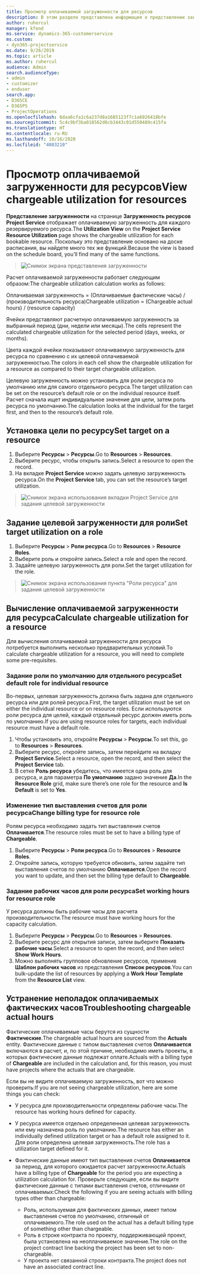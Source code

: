 ```yaml
---
title: Просмотр оплачиваемой загруженности для ресурсов
description: В этом разделе представлена информация о представлении загруженности ресурсов.
author: ruhercul
manager: kfend
ms.service: dynamics-365-customerservice
ms.custom:
- dyn365-projectservice
ms.date: 9/26/2019
ms.topic: article
ms.author: ruhercul
audience: Admin
search.audienceType:
- admin
- customizer
- enduser
search.app:
- D365CE
- D365PS
- ProjectOperations
ms.openlocfilehash: 6daa6cfa1c6a237d8a1685123f7c1a6926418bfe
ms.sourcegitcommit: 5c4c9bf3ba018562d6cb3443c01d550489c415fa
ms.translationtype: HT
ms.contentlocale: ru-RU
ms.lasthandoff: 10/16/2020
ms.locfileid: "4083210"
---
```

# <a name="view-chargeable-utilization-for-resources"></a><span data-ttu-id="5df16-103">Просмотр оплачиваемой загруженности для ресурсов</span><span class="sxs-lookup"><span data-stu-id="5df16-103">View chargeable utilization for resources</span></span>
 
<span data-ttu-id="5df16-104">**Представление загруженности** на странице **Загруженность ресурсов Project Service** отображает оплачиваемую загруженность для каждого резервируемого ресурса.</span><span class="sxs-lookup"><span data-stu-id="5df16-104">The **Utilization View** on the **Project Service Resource Utilization** page shows the chargeable utilization for each bookable resource.</span></span> <span data-ttu-id="5df16-105">Поскольку это представление основано на доске расписания, вы найдете много тех же функций.</span><span class="sxs-lookup"><span data-stu-id="5df16-105">Because the view is based on the schedule board, you’ll find many of the same functions.</span></span>

> ![Снимок экрана представления загруженности](media/FAQ-utilization-1.png)
 

<span data-ttu-id="5df16-107">Расчет оплачиваемой загруженности работает следующим образом:</span><span class="sxs-lookup"><span data-stu-id="5df16-107">The chargeable utilization calculation works as follows:</span></span>

   <span data-ttu-id="5df16-108">Оплачиваемая загруженность = (Оплачиваемые фактические часы) / (производительность ресурса)</span><span class="sxs-lookup"><span data-stu-id="5df16-108">Chargeable utilization = (Chargeable actual hours) / (resource capacity)</span></span>

<span data-ttu-id="5df16-109">Ячейки представляют расчетную оплачиваемую загруженность за выбранный период (дни, недели или месяцы).</span><span class="sxs-lookup"><span data-stu-id="5df16-109">The cells represent the calculated chargeable utilization for the selected period (days, weeks, or months).</span></span>

<span data-ttu-id="5df16-110">Цвета каждой ячейки показывают оплачиваемую загруженность для ресурса по сравнению с их целевой оплачиваемой загруженностью.</span><span class="sxs-lookup"><span data-stu-id="5df16-110">The colors in each cell show the chargeable utilization for a resource as compared to their target chargeable utilization.</span></span> 

<span data-ttu-id="5df16-111">Целевую загруженность можно установить для роли ресурса по умолчанию или для самого отдельного ресурса.</span><span class="sxs-lookup"><span data-stu-id="5df16-111">The target utilization can be set on the resource’s default role or on the individual resource itself.</span></span> <span data-ttu-id="5df16-112">Расчет сначала ищет индивидуальное значение для цели, затем роль ресурса по умолчанию.</span><span class="sxs-lookup"><span data-stu-id="5df16-112">The calculation looks at the individual for the target first, and then to the resource’s default role.</span></span>

## <a name="set-target-on-a-resource"></a><span data-ttu-id="5df16-113">Установка цели по ресурсу</span><span class="sxs-lookup"><span data-stu-id="5df16-113">Set target on a resource</span></span>

1. <span data-ttu-id="5df16-114">Выберите **Ресурсы** \> **Ресурсы**.</span><span class="sxs-lookup"><span data-stu-id="5df16-114">Go to **Resources** \> **Resources**.</span></span> 
2. <span data-ttu-id="5df16-115">Выберите ресурс, чтобы открыть запись.</span><span class="sxs-lookup"><span data-stu-id="5df16-115">Select a resource to open the record.</span></span> 
3. <span data-ttu-id="5df16-116">На вкладке **Project Service** можно задать целевую загруженность ресурса.</span><span class="sxs-lookup"><span data-stu-id="5df16-116">On the **Project Service** tab, you can set the resource’s target utilization.</span></span>

> ![Снимок экрана использования вкладки Project Service для задания целевой загруженности](media/FAQ-utilization-2.png)
 
## <a name="set-target-utilization-on-a-role"></a><span data-ttu-id="5df16-118">Задание целевой загруженности для роли</span><span class="sxs-lookup"><span data-stu-id="5df16-118">Set target utilization on a role</span></span>

1. <span data-ttu-id="5df16-119">Выберите **Ресурсы** \> **Роли ресурса**.</span><span class="sxs-lookup"><span data-stu-id="5df16-119">Go to **Resources** \> **Resource Roles**.</span></span> 
2. <span data-ttu-id="5df16-120">Выберите роль и откройте запись.</span><span class="sxs-lookup"><span data-stu-id="5df16-120">Select a role and open the record.</span></span> 
3. <span data-ttu-id="5df16-121">Задайте целевую загруженность для роли.</span><span class="sxs-lookup"><span data-stu-id="5df16-121">Set the target utilization for the role.</span></span>

> ![Снимок экрана использования пункта "Роли ресурса" для задания целевой загруженности](media/FAQ-utilization-3.png)
 
## <a name="calculate-chargeable-utilization-for-a-resource"></a><span data-ttu-id="5df16-123">Вычисление оплачиваемой загруженности для ресурса</span><span class="sxs-lookup"><span data-stu-id="5df16-123">Calculate chargeable utilization for a resource</span></span>

<span data-ttu-id="5df16-124">Для вычисления оплачиваемой загруженности для ресурса потребуется выполнить несколько предварительных условий.</span><span class="sxs-lookup"><span data-stu-id="5df16-124">To calculate chargeable utilization for a resource, you will need to complete some pre-requisites.</span></span> 

### <a name="set-default-role-for-individual-resource"></a><span data-ttu-id="5df16-125">Задание роли по умолчанию для отдельного ресурса</span><span class="sxs-lookup"><span data-stu-id="5df16-125">Set default role for individual resource</span></span>

<span data-ttu-id="5df16-126">Во-первых, целевая загруженность должна быть задана для отдельного ресурса или для ролей ресурса.</span><span class="sxs-lookup"><span data-stu-id="5df16-126">First, the target utilization must be set on either the individual resource or on resource roles.</span></span> <span data-ttu-id="5df16-127">Если используются роли ресурса для целей, каждый отдельный ресурс должен иметь роль по умолчанию.</span><span class="sxs-lookup"><span data-stu-id="5df16-127">If you are using resource roles for targets, each individual resource must have a default role.</span></span> 

1. <span data-ttu-id="5df16-128">Чтобы установить это, откройте **Ресурсы** \> **Ресурсы**.</span><span class="sxs-lookup"><span data-stu-id="5df16-128">To set this, go to **Resources** \> **Resources**.</span></span> 
2. <span data-ttu-id="5df16-129">Выберите ресурс, откройте запись, затем перейдите на вкладку **Project Service**.</span><span class="sxs-lookup"><span data-stu-id="5df16-129">Select a resource, open the record, and then select the **Project Service** tab.</span></span> 
3. <span data-ttu-id="5df16-130">В сетке **Роль ресурса** убедитесь, что имеется одна роль для ресурса, и для параметра **По умолчанию** задано значение **Да**.</span><span class="sxs-lookup"><span data-stu-id="5df16-130">In the **Resource Role** grid, make sure there’s one role for the resource and **Is Default** is set to **Yes**.</span></span>
 
### <a name="change-billing-type-for-resource-role"></a><span data-ttu-id="5df16-131">Изменение тип выставления счетов для роли ресурса</span><span class="sxs-lookup"><span data-stu-id="5df16-131">Change billing type for resource role</span></span>

<span data-ttu-id="5df16-132">Ролям ресурса необходимо задать тип выставления счетов **Оплачивается**.</span><span class="sxs-lookup"><span data-stu-id="5df16-132">The resource roles must be set to have a billing type of **Chargeable**.</span></span> 

1. <span data-ttu-id="5df16-133">Выберите **Ресурсы** \> **Роли ресурса**.</span><span class="sxs-lookup"><span data-stu-id="5df16-133">Go to **Resources** \> **Resource Roles**.</span></span> 
2. <span data-ttu-id="5df16-134">Откройте запись, которую требуется обновить, затем задайте тип выставления счетов по умолчанию **Оплачивается**.</span><span class="sxs-lookup"><span data-stu-id="5df16-134">Open the record you want to update, and then set the billing type default to **Chargeable**.</span></span>

### <a name="set-working-hours-for-resource-role"></a><span data-ttu-id="5df16-135">Задание рабочих часов для роли ресурса</span><span class="sxs-lookup"><span data-stu-id="5df16-135">Set working hours for resource role</span></span>
 
<span data-ttu-id="5df16-136">У ресурса должны быть рабочие часы для расчета производительности.</span><span class="sxs-lookup"><span data-stu-id="5df16-136">The resource must have working hours for the capacity calculation.</span></span> 

1. <span data-ttu-id="5df16-137">Выберите **Ресурсы** \> **Ресурсы**.</span><span class="sxs-lookup"><span data-stu-id="5df16-137">Go to **Resources** \> **Resources**.</span></span> 
2. <span data-ttu-id="5df16-138">Выберите ресурс для открытия записи, затем выберите **Показать рабочие часы**.</span><span class="sxs-lookup"><span data-stu-id="5df16-138">Select a resource to open the record, and then select **Show Work Hours**.</span></span> 
3. <span data-ttu-id="5df16-139">Можно выполнять групповое обновление ресурсов, применив **Шаблон рабочих часов** из представления **Список ресурсов**.</span><span class="sxs-lookup"><span data-stu-id="5df16-139">You can bulk-update the list of resources by applying a **Work Hour Template** from the **Resource List** view.</span></span>

## <a name="troubleshooting-chargeable-actual-hours"></a><span data-ttu-id="5df16-140">Устранение неполадок оплачиваемых фактических часов</span><span class="sxs-lookup"><span data-stu-id="5df16-140">Troubleshooting chargeable actual hours</span></span>

<span data-ttu-id="5df16-141">Фактические оплачиваемые часы берутся из сущности **Фактические**.</span><span class="sxs-lookup"><span data-stu-id="5df16-141">The chargeable actual hours are sourced from the **Actuals** entity.</span></span> <span data-ttu-id="5df16-142">Фактические данные с типом выставления счетов **Оплачивается** включаются в расчет, и, по этой причине, необходимо иметь проекты, в которых фактические данные подлежат оплате.</span><span class="sxs-lookup"><span data-stu-id="5df16-142">Actuals with a billing type of **Chargeable** are included in the calculation and, for this reason, you must have projects where the actuals that are chargeable.</span></span>

<span data-ttu-id="5df16-143">Если вы не видите оплачиваемую загруженность, вот что можно проверить:</span><span class="sxs-lookup"><span data-stu-id="5df16-143">If you are not seeing chargeable utilization, here are some things you can check:</span></span>

- <span data-ttu-id="5df16-144">У ресурса для производительности определены рабочие часы.</span><span class="sxs-lookup"><span data-stu-id="5df16-144">The resource has working hours defined for capacity.</span></span>
- <span data-ttu-id="5df16-145">У ресурса имеется отдельно определенная целевая загруженность или ему назначена роль по умолчанию.</span><span class="sxs-lookup"><span data-stu-id="5df16-145">The resource has either an individually defined utilization target or has a default role assigned to it.</span></span> <span data-ttu-id="5df16-146">Для роли определена целевая загруженность.</span><span class="sxs-lookup"><span data-stu-id="5df16-146">The role has a utilization target defined for it.</span></span>
- <span data-ttu-id="5df16-147">Фактические данные имеют тип выставления счетов **Оплачивается** за период, для которого ожидается расчет загруженности.</span><span class="sxs-lookup"><span data-stu-id="5df16-147">Actuals have a billing type of **Chargeable** for the period you are expecting a utilization calculation for.</span></span> <span data-ttu-id="5df16-148">Проверьте следующее, если вы видите фактические данные с типами выставления счетов, отличными от оплачиваемых:</span><span class="sxs-lookup"><span data-stu-id="5df16-148">Check the following if you are seeing actuals with billing types other than chargeable:</span></span>

  - <span data-ttu-id="5df16-149">Роль, используемая для фактических данных, имеет типом выставления счетов по умолчанию, отличный от оплачиваемого.</span><span class="sxs-lookup"><span data-stu-id="5df16-149">The role used on the actual has a default billing type of something other than chargeable.</span></span>
  - <span data-ttu-id="5df16-150">Роль в строке контракта по проекту, поддерживающей проект, была установлена на неоплачиваемое значение.</span><span class="sxs-lookup"><span data-stu-id="5df16-150">The role on the project contract line backing the project has been set to non-chargeable.</span></span>
  - <span data-ttu-id="5df16-151">У проекта нет связанной строки контракта.</span><span class="sxs-lookup"><span data-stu-id="5df16-151">The project does not have an associated contract line.</span></span>

